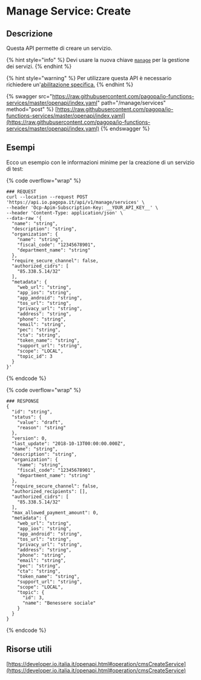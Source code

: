 # Manage Service: Create

## Descrizione

Questa API permette di creare un servizio.&#x20;

{% hint style="info" %}
Devi usare la nuova chiave [`manage`](../../funzionalita/pubblicare-un-servizio/chiave-manage.md) per la gestione dei servizi.&#x20;
{% endhint %}

{% hint style="warning" %}
Per utilizzare questa API è necessario richiedere un'[abilitazione specifica.](../../abilitazioni/gestione-dei-servizi.md)
{% endhint %}

{% swagger src="https://raw.githubusercontent.com/pagopa/io-functions-services/master/openapi/index.yaml" path="/manage/services" method="post" %}
[https://raw.githubusercontent.com/pagopa/io-functions-services/master/openapi/index.yaml](https://raw.githubusercontent.com/pagopa/io-functions-services/master/openapi/index.yaml)
{% endswagger %}

## Esempi

Ecco un esempio con le informazioni minime per la creazione di un servizio di test:

{% code overflow="wrap" %}
```shell
### REQUEST
curl --location --request POST 'https://api.io.pagopa.it/api/v1/manage/services' \
--header 'Ocp-Apim-Subscription-Key: __YOUR_API_KEY__' \
--header 'Content-Type: application/json' \
--data-raw '{
  "name": "string",
  "description": "string",
  "organization": {
    "name": "string",
    "fiscal_code": "12345678901",
    "department_name": "string"
  },
  "require_secure_channel": false,
  "authorized_cidrs": [
    "85.338.5.14/32"
  ],
  "metadata": {
    "web_url": "string",
    "app_ios": "string",
    "app_android": "string",
    "tos_url": "string",
    "privacy_url": "string",
    "address": "string",
    "phone": "string",
    "email": "string",
    "pec": "string",
    "cta": "string",
    "token_name": "string",
    "support_url": "string",
    "scope": "LOCAL",
    "topic_id": 3
  }
}'
```
{% endcode %}

{% code overflow="wrap" %}
```shell
### RESPONSE
{
  "id": "string",
  "status": {
    "value": "draft",
    "reason": "string"
  },
  "version": 0,
  "last_update": "2018-10-13T00:00:00.000Z",
  "name": "string",
  "description": "string",
  "organization": {
    "name": "string",
    "fiscal_code": "12345678901",
    "department_name": "string"
  },
  "require_secure_channel": false,
  "authorized_recipients": [],
  "authorized_cidrs": [
    "85.338.5.14/32"
  ],
  "max_allowed_payment_amount": 0,
  "metadata": {
    "web_url": "string",
    "app_ios": "string",
    "app_android": "string",
    "tos_url": "string",
    "privacy_url": "string",
    "address": "string",
    "phone": "string",
    "email": "string",
    "pec": "string",
    "cta": "string",
    "token_name": "string",
    "support_url": "string",
    "scope": "LOCAL",
    "topic": {
      "id": 3,
      "name": "Benessere sociale"
    }
  }
}
```
{% endcode %}

## Risorse utili

[https://developer.io.italia.it/openapi.html#operation/cmsCreateService](https://developer.io.italia.it/openapi.html#operation/cmsCreateService)
